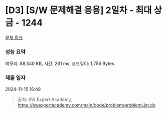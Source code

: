 # [D3] [S/W 문제해결 응용] 2일차 - 최대 상금 - 1244 

[문제 링크](https://swexpertacademy.com/main/code/problem/problemDetail.do?contestProbId=AV15Khn6AN0CFAYD) 

### 성능 요약

메모리: 88,540 KB, 시간: 261 ms, 코드길이: 1,756 Bytes

### 제출 일자

2024-11-15 16:48



> 출처: SW Expert Academy, https://swexpertacademy.com/main/code/problem/problemList.do